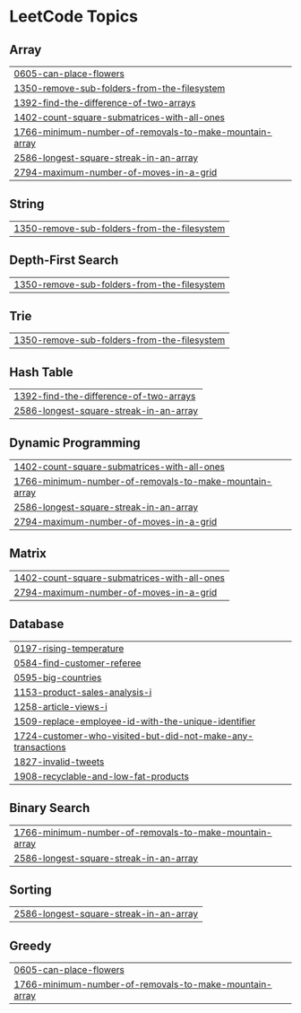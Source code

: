 
<!---LeetCode Topics Start-->
# LeetCode Topics
## Array
|  |
| ------- |
| [0605-can-place-flowers](https://github.com/PatrykWenz-4/LeetCode/tree/master/0605-can-place-flowers) |
| [1350-remove-sub-folders-from-the-filesystem](https://github.com/PatrykWenz-4/LeetCode/tree/master/1350-remove-sub-folders-from-the-filesystem) |
| [1392-find-the-difference-of-two-arrays](https://github.com/PatrykWenz-4/LeetCode/tree/master/1392-find-the-difference-of-two-arrays) |
| [1402-count-square-submatrices-with-all-ones](https://github.com/PatrykWenz-4/LeetCode/tree/master/1402-count-square-submatrices-with-all-ones) |
| [1766-minimum-number-of-removals-to-make-mountain-array](https://github.com/PatrykWenz-4/LeetCode/tree/master/1766-minimum-number-of-removals-to-make-mountain-array) |
| [2586-longest-square-streak-in-an-array](https://github.com/PatrykWenz-4/LeetCode/tree/master/2586-longest-square-streak-in-an-array) |
| [2794-maximum-number-of-moves-in-a-grid](https://github.com/PatrykWenz-4/LeetCode/tree/master/2794-maximum-number-of-moves-in-a-grid) |
## String
|  |
| ------- |
| [1350-remove-sub-folders-from-the-filesystem](https://github.com/PatrykWenz-4/LeetCode/tree/master/1350-remove-sub-folders-from-the-filesystem) |
## Depth-First Search
|  |
| ------- |
| [1350-remove-sub-folders-from-the-filesystem](https://github.com/PatrykWenz-4/LeetCode/tree/master/1350-remove-sub-folders-from-the-filesystem) |
## Trie
|  |
| ------- |
| [1350-remove-sub-folders-from-the-filesystem](https://github.com/PatrykWenz-4/LeetCode/tree/master/1350-remove-sub-folders-from-the-filesystem) |
## Hash Table
|  |
| ------- |
| [1392-find-the-difference-of-two-arrays](https://github.com/PatrykWenz-4/LeetCode/tree/master/1392-find-the-difference-of-two-arrays) |
| [2586-longest-square-streak-in-an-array](https://github.com/PatrykWenz-4/LeetCode/tree/master/2586-longest-square-streak-in-an-array) |
## Dynamic Programming
|  |
| ------- |
| [1402-count-square-submatrices-with-all-ones](https://github.com/PatrykWenz-4/LeetCode/tree/master/1402-count-square-submatrices-with-all-ones) |
| [1766-minimum-number-of-removals-to-make-mountain-array](https://github.com/PatrykWenz-4/LeetCode/tree/master/1766-minimum-number-of-removals-to-make-mountain-array) |
| [2586-longest-square-streak-in-an-array](https://github.com/PatrykWenz-4/LeetCode/tree/master/2586-longest-square-streak-in-an-array) |
| [2794-maximum-number-of-moves-in-a-grid](https://github.com/PatrykWenz-4/LeetCode/tree/master/2794-maximum-number-of-moves-in-a-grid) |
## Matrix
|  |
| ------- |
| [1402-count-square-submatrices-with-all-ones](https://github.com/PatrykWenz-4/LeetCode/tree/master/1402-count-square-submatrices-with-all-ones) |
| [2794-maximum-number-of-moves-in-a-grid](https://github.com/PatrykWenz-4/LeetCode/tree/master/2794-maximum-number-of-moves-in-a-grid) |
## Database
|  |
| ------- |
| [0197-rising-temperature](https://github.com/PatrykWenz-4/LeetCode/tree/master/0197-rising-temperature) |
| [0584-find-customer-referee](https://github.com/PatrykWenz-4/LeetCode/tree/master/0584-find-customer-referee) |
| [0595-big-countries](https://github.com/PatrykWenz-4/LeetCode/tree/master/0595-big-countries) |
| [1153-product-sales-analysis-i](https://github.com/PatrykWenz-4/LeetCode/tree/master/1153-product-sales-analysis-i) |
| [1258-article-views-i](https://github.com/PatrykWenz-4/LeetCode/tree/master/1258-article-views-i) |
| [1509-replace-employee-id-with-the-unique-identifier](https://github.com/PatrykWenz-4/LeetCode/tree/master/1509-replace-employee-id-with-the-unique-identifier) |
| [1724-customer-who-visited-but-did-not-make-any-transactions](https://github.com/PatrykWenz-4/LeetCode/tree/master/1724-customer-who-visited-but-did-not-make-any-transactions) |
| [1827-invalid-tweets](https://github.com/PatrykWenz-4/LeetCode/tree/master/1827-invalid-tweets) |
| [1908-recyclable-and-low-fat-products](https://github.com/PatrykWenz-4/LeetCode/tree/master/1908-recyclable-and-low-fat-products) |
## Binary Search
|  |
| ------- |
| [1766-minimum-number-of-removals-to-make-mountain-array](https://github.com/PatrykWenz-4/LeetCode/tree/master/1766-minimum-number-of-removals-to-make-mountain-array) |
| [2586-longest-square-streak-in-an-array](https://github.com/PatrykWenz-4/LeetCode/tree/master/2586-longest-square-streak-in-an-array) |
## Sorting
|  |
| ------- |
| [2586-longest-square-streak-in-an-array](https://github.com/PatrykWenz-4/LeetCode/tree/master/2586-longest-square-streak-in-an-array) |
## Greedy
|  |
| ------- |
| [0605-can-place-flowers](https://github.com/PatrykWenz-4/LeetCode/tree/master/0605-can-place-flowers) |
| [1766-minimum-number-of-removals-to-make-mountain-array](https://github.com/PatrykWenz-4/LeetCode/tree/master/1766-minimum-number-of-removals-to-make-mountain-array) |
<!---LeetCode Topics End-->
